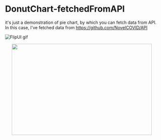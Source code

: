 # DonutChart-fetchedFromAPI
 it's just a demonstration of pie chart, by which you can fetch data from API. In this case, I've fetched data from https://github.com/NovelCOVID/API
 

 ![FlipUI gif]( https://media.giphy.com/media/J33kcvHBFkM9bEFVaA/giphy.gif)
 
 <p align="center">
  <img width="460" height="300" src="https://media.giphy.com/media/J33kcvHBFkM9bEFVaA/giphy.gif">
</p>
